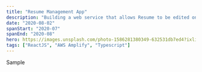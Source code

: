 ```yaml
---
title: "Resume Management App"
description: "Building a web service that allows Resume to be edited online"
date: "2020-08-02"
spanStart: "2020-07"
spanEnd: "2020-08"
hero: https://images.unsplash.com/photo-1586281380349-632531db7ed4?ixlib=rb-1.2.1&ixid=eyJhcHBfaWQiOjEyMDd9&auto=format&fit=crop&w=3150&q=80
tags: ["ReactJS", "AWS Amplify", "Typescript"]
---
```


Sample
